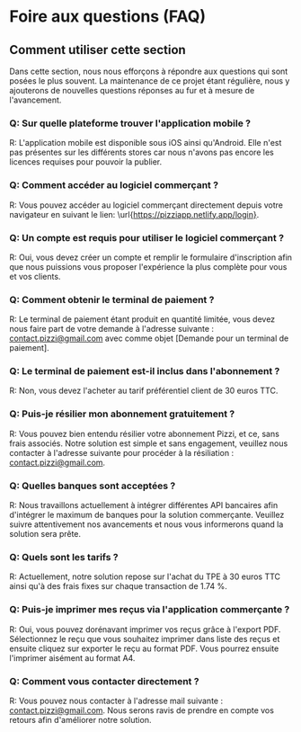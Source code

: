 # Foire aux questions (FAQ)

## Comment utiliser cette section

Dans cette section, nous nous efforçons à répondre aux questions qui sont posées le plus souvent. La maintenance de ce projet étant régulière, nous y ajouterons de nouvelles questions réponses au fur et à mesure de l'avancement.

### Q: Sur quelle plateforme trouver l'application mobile ?

R: L'application mobile est disponible sous iOS ainsi qu'Android. Elle n'est pas présentes sur les différents stores car nous n'avons pas encore les licences requises pour pouvoir la publier.

### Q: Comment accéder au logiciel commerçant ?

R: Vous pouvez accéder au logiciel commerçant directement depuis votre navigateur en suivant le lien: \url{https://pizziapp.netlify.app/login}.

### Q: Un compte est requis pour utiliser le logiciel commerçant ?

R: Oui, vous devez créer un compte et remplir le formulaire d'inscription afin que nous puissions vous proposer l'expérience la plus complète pour vous et vos clients.

### Q: Comment obtenir le terminal de paiement ?

R: Le terminal de paiement étant produit en quantité limitée, vous devez nous faire part de votre demande à l'adresse suivante : contact.pizzi@gmail.com avec comme objet [Demande pour un terminal de paiement].

### Q: Le terminal de paiement est-il inclus dans l'abonnement ?

R: Non, vous devez l'acheter au tarif préférentiel client de 30 euros TTC.

### Q: Puis-je résilier mon abonnement gratuitement ?

R: Vous pouvez bien entendu résilier votre abonnement Pizzi, et ce, sans frais associés. Notre solution est simple et sans engagement, veuillez nous contacter à l'adresse suivante pour procéder à la résiliation : contact.pizzi@gmail.com.

### Q: Quelles banques sont acceptées ?

R: Nous travaillons actuellement à intégrer différentes API bancaires afin d'intégrer le maximum de banques pour la solution commerçante. Veuillez suivre attentivement nos avancements et nous vous informerons quand la solution sera prête.

### Q: Quels sont les tarifs ?

R: Actuellement, notre solution repose sur l'achat du TPE à 30 euros TTC ainsi qu'à des frais fixes sur chaque transaction de 1.74 %.

### Q: Puis-je imprimer mes reçus via l'application commerçante ?

R: Oui, vous pouvez dorénavant imprimer vos reçus grâce à l'export PDF. Sélectionnez le reçu que vous souhaitez imprimer dans liste des reçus et ensuite cliquez sur exporter le reçu au format PDF. Vous pourrez ensuite l'imprimer aisément au format A4.

### Q: Comment vous contacter directement ?

R: Vous pouvez nous contacter à l'adresse mail suivante : contact.pizzi@gmail.com. Nous serons ravis de prendre en compte vos retours afin d'améliorer notre solution.


